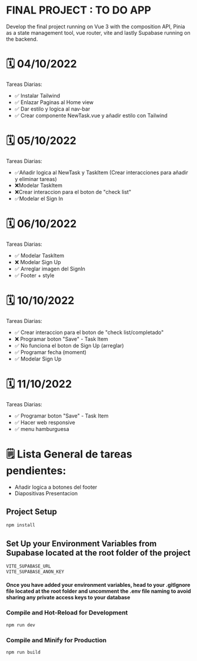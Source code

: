 # FINAL PROJECT : TO DO APP

Develop the final project running on Vue 3 with the composition API, Pinia as a state management tool, vue router, vite and lastly Supabase running on the backend.

# 🗓️ 04/10/2022

Tareas Diarias:

- ✅ Instalar Tailwind 
- ✅ Enlazar Paginas al Home view
- ✅ Dar estilo y logica al nav-bar
- ✅ Crear componente NewTask.vue y añadir estilo con Tailwind

# 🗓️ 05/10/2022

Tareas Diarias:

- ✅Añadir logica al NewTask y TaskItem (Crear interacciones para añadir y eliminar tareas)
- ❌Modelar TaskItem
- ❌Crear interaccion para el boton de "check list"
- ✅Modelar el Sign In 

# 🗓️ 06/10/2022 

Tareas Diarias:

- ✅ Modelar TaskItem
- ❌ Modelar Sign Up
- ✅ Arreglar imagen del SignIn
- ✅ Footer + style

# 🗓️ 10/10/2022 

Tareas Diarias:

- ✅ Crear interaccion para el boton de "check list/completado"
- ❌ Programar boton "Save" - Task Item
- ✅ No funciona el boton de Sign Up (arreglar)
- ✅ Programar fecha (moment)
- ✅ Modelar Sign Up

# 🗓️ 11/10/2022 

Tareas Diarias:

- ✅ Programar boton "Save" - Task Item
- ✅ Hacer web responsive
- ✅ menu hamburguesa


# 🗒️ Lista General de tareas pendientes:

- Añadir logica a botones del footer
- Diapositivas Presentacion

## Project Setup

```sh
npm install
```

## Set Up your Environment Variables from Supabase located at the root folder of the project

```sh
VITE_SUPABASE_URL
VITE_SUPABASE_ANON_KEY 
```
#### Once you have added your environment variables, head to your .gitIgnore file located at the root folder and uncomment the .env file naming to avoid sharing any private access keys to your database

### Compile and Hot-Reload for Development

```sh
npm run dev
```

### Compile and Minify for Production

```sh
npm run build
```
